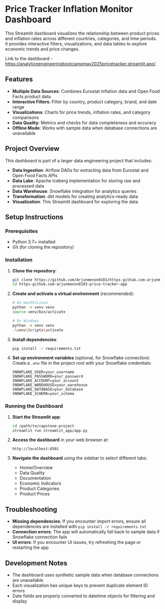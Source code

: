 # Price Tracker Inflation Monitor Dashboard

This Streamlit dashboard visualizes the relationship between product prices and inflation rates across different countries, categories, and time periods. It provides interactive filters, visualizations, and data tables to explore economic trends and price changes.

Link to the dashboard - https://analyticeengineeringbootcampmay2025pricetracker.streamlit.app/


## Features

- **Multiple Data Sources**: Combines Eurostat inflation data and Open Food Facts product data
- **Interactive Filters**: Filter by country, product category, brand, and date range
- **Visualizations**: Charts for price trends, inflation rates, and category comparisons
- **Data Quality**: Metrics and checks for data completeness and accuracy
- **Offline Mode**: Works with sample data when database connections are unavailable

## Project Overview

This dashboard is part of a larger data engineering project that includes:

- **Data Ingestion**: Airflow DAGs for extracting data from Eurostat and Open Food Facts APIs
- **Data Lake**: Apache Iceberg implementation for storing raw and processed data
- **Data Warehouse**: Snowflake integration for analytics queries
- **Transformation**: dbt models for creating analytics-ready data
- **Visualization**: This Streamlit dashboard for exploring the data

## Setup Instructions

### Prerequisites

- Python 3.7+ installed
- Git (for cloning the repository)

### Installation

1. **Clone the repository**:
   ```bash
   git clone https://github.com/Arjunmenon0103/https-github.com-arjunmenon0103-price-tracker-app.git
   cd https-github.com-arjunmenon0103-price-tracker-app
   ```

2. **Create and activate a virtual environment** (recommended):
   ```bash
   # On macOS/Linux
   python -m venv venv
   source venv/bin/activate
   
   # On Windows
   python -m venv venv
   .\venv\Scripts\activate
   ```

3. **Install dependencies**:
   ```bash
   pip install -r requirements.txt
   ```

4. **Set up environment variables** (optional, for Snowflake connection):
   Create a `.env` file in the project root with your Snowflake credentials:
   ```
   SNOWFLAKE_USER=your_username
   SNOWFLAKE_PASSWORD=your_password
   SNOWFLAKE_ACCOUNT=your_account
   SNOWFLAKE_WAREHOUSE=your_warehouse
   SNOWFLAKE_DATABASE=your_database
   SNOWFLAKE_SCHEMA=your_schema
   ```

### Running the Dashboard

1. **Start the Streamlit app**:
   ```bash
   cd /path/to/capstone-project
   streamlit run streamlit_app/app.py
   ```

2. **Access the dashboard** in your web browser at:
   ```
   http://localhost:8501
   ```

3. **Navigate the dashboard** using the sidebar to select different tabs:
   - Home/Overview
   - Data Quality
   - Documentation
   - Economic Indicators
   - Product Categories
   - Product Prices

## Troubleshooting

- **Missing dependencies**: If you encounter import errors, ensure all dependencies are installed with `pip install -r requirements.txt`
- **Connection errors**: The app will automatically fall back to sample data if Snowflake connection fails
- **UI errors**: If you encounter UI issues, try refreshing the page or restarting the app

## Development Notes

- The dashboard uses synthetic sample data when database connections are unavailable
- Each visualization has unique keys to prevent duplicate element ID errors
- Date fields are properly converted to datetime objects for filtering and display
